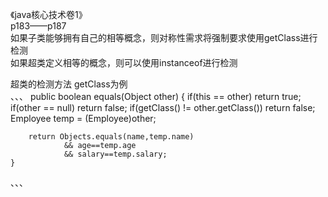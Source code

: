 《java核心技术卷1》  
p183——p187  
如果子类能够拥有自己的相等概念，则对称性需求将强制要求使用getClass进行检测  
如果超类定义相等的概念，则可以使用instanceof进行检测  

超类的检测方法 getClass为例   
、、、
    public boolean equals(Object other)
    {
        if(this == other)
            return true;
        if(other == null)
            return false;
        if(getClass() != other.getClass())
            return false;
        Employee temp = (Employee)other;

        return Objects.equals(name,temp.name)
                && age==temp.age
                && salary==temp.salary;
    }
、、、
